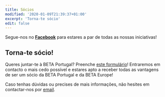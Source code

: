 ```yaml
---
title: Sócios
modified: '2020-01-09T21:39:37+01:00'
excerpt: 'Torna-te sócio'
edit: false
---
```

Segue-nos no [**Facebook**](www.facebook.com/betaportugal.official/) para estares a par de todas as nossas iniciativas!

## Torna-te sócio!

Queres juntar-te à BETA Portugal? Preenche [este formulário](https://goo.gl/forms/KXr1bxbeEk0EMlgh2)! Entraremos em contacto o mais cedo possível e estares apto a receber todas as vantagens de ser um sócio da BETA Portugal e da BETA Europe!

Caso tenhas dúvidas ou precises de mais informações, não hesites em contactar-nos por [email](mailto:contact@portugal.beta-europe.org).
